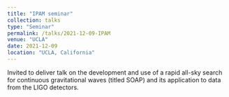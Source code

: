 ```yaml
---
title: "IPAM seminar"
collection: talks
type: "Seminar"
permalink: /talks/2021-12-09-IPAM
venue: "UCLA"
date: 2021-12-09
location: "UCLA, California"
---
```


Invited to deliver talk on the development and use of a rapid all-sky search for continuous gravitational waves (titled SOAP) and its application to data from the LIGO detectors.
